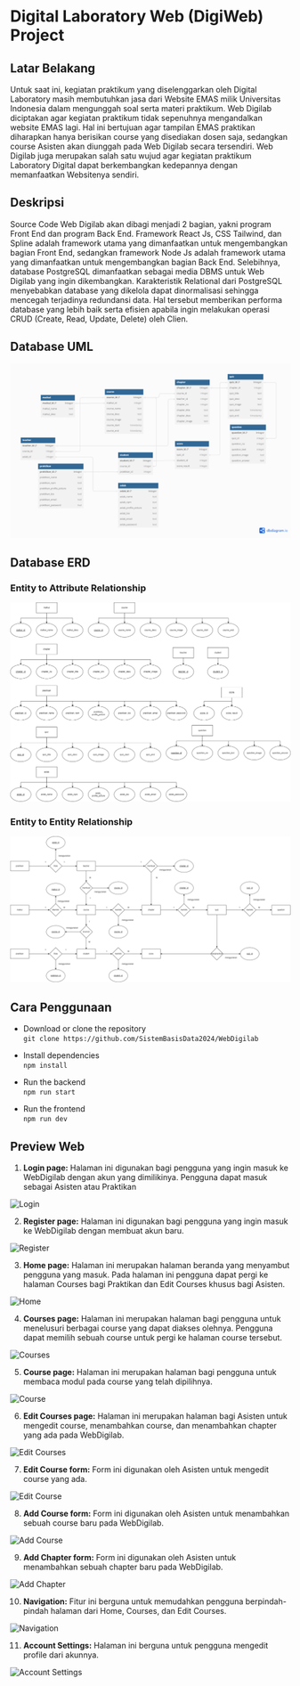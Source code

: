 # Digital Laboratory Web (DigiWeb) Project

## Latar Belakang

Untuk saat ini, kegiatan praktikum yang diselenggarkan oleh Digital Laboratory masih membutuhkan jasa dari Website EMAS milik Universitas Indonesia dalam mengunggah soal serta materi praktikum. Web Digilab diciptakan agar kegiatan praktikum tidak sepenuhnya mengandalkan website EMAS lagi. Hal ini bertujuan agar tampilan EMAS praktikan diharapkan hanya berisikan course yang disediakan dosen saja, sedangkan course Asisten akan diunggah pada Web Digilab secara tersendiri.  Web Digilab juga merupakan salah satu wujud agar kegiatan praktikum Laboratory Digital dapat berkembangkan kedepannya dengan memanfaatkan Websitenya sendiri. 

## Deskripsi

Source Code Web Digilab akan dibagi menjadi 2 bagian, yakni program Front End dan program Back End. Framework React Js, CSS Tailwind, dan Spline adalah framework utama yang dimanfaatkan untuk mengembangkan bagian Front End, sedangkan framework Node Js adalah framework utama yang dimanfaatkan untuk mengembangkan bagian Back End. Selebihnya, database PostgreSQL dimanfaatkan sebagai  media DBMS untuk Web Digilab yang ingin dikembangkan. Karakteristik Relational dari PostgreSQL menyebabkan database yang dikelola dapat dinormalisasi sehingga mencegah terjadinya redundansi data. Hal tersebut memberikan performa database yang lebih baik serta efisien apabila ingin melakukan operasi CRUD (Create, Read, Update, Delete) oleh Clien.

## Database UML

![UML Diagram](DatabaseUML.png)

## Database ERD

### Entity to Attribute Relationship

![Entity2Attribute](img/Entity2Attribute.png)

### Entity to Entity Relationship

![Entity2Entity](img/Entity2Entity.png)

## Cara Penggunaan

- Download or clone the repository  
```git clone https://github.com/SistemBasisData2024/WebDigilab```

- Install dependencies    
```npm install```

- Run the backend  
```npm run start```

- Run the frontend  
```npm run dev```

## Preview Web

1. **Login page:** Halaman ini digunakan bagi pengguna yang ingin masuk ke WebDigilab dengan akun yang dimilikinya. Pengguna dapat masuk sebagai Asisten atau Praktikan

![Login](img/Login.png)


2. **Register page:** Halaman ini digunakan bagi pengguna yang ingin masuk ke WebDigilab dengan membuat akun baru.

![Register](img/Register.png)

3. **Home page:** Halaman ini merupakan halaman beranda yang menyambut pengguna yang masuk. Pada halaman ini pengguna dapat pergi ke halaman Courses bagi Praktikan dan Edit Courses khusus bagi Asisten.

![Home](img/Home.png)

4. **Courses page:** Halaman ini merupakan halaman bagi pengguna untuk menelusuri berbagai course yang dapat diakses olehnya. Pengguna dapat memilih sebuah course untuk pergi ke halaman course tersebut.

![Courses](img/Courses.png)

5. **Course page:** Halaman ini merupakan halaman bagi pengguna untuk membaca modul pada course yang telah dipilihnya.

![Course](img/Course.png)

6. **Edit Courses page:** Halaman ini merupakan halaman bagi Asisten untuk mengedit course, menambahkan course, dan menambahkan chapter yang ada pada WebDigilab.

![Edit Courses](img/CoursesEdit.png)

7. **Edit Course form:** Form ini digunakan oleh Asisten untuk mengedit course yang ada. 

![Edit Course](img/CourseEdit.png)

8. **Add Course form:** Form ini digunakan oleh Asisten untuk menambahkan sebuah course baru pada WebDigilab.

![Add Course](img/CourseAdd.png)

9.  **Add Chapter form:** Form ini digunakan oleh Asisten untuk menambahkan sebuah chapter baru pada WebDigilab.

![Add Chapter](img/ChapterAdd.png)

10. **Navigation:** Fitur ini berguna untuk memudahkan pengguna berpindah-pindah halaman dari Home, Courses, dan Edit Courses.

![Navigation](img/Navigation.png)

11. **Account Settings:** Halaman ini berguna untuk pengguna mengedit profile dari akunnya.

![Account Settings](img/AccountSetting.png)

